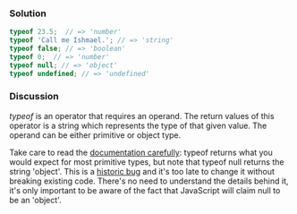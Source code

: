 ### Solution

```JavaScript
typeof 23.5;  // => 'number'
typeof 'Call me Ishmael.'; // => 'string'
typeof false; // => 'boolean'
typeof 0;  // => 'number'
typeof null; // => 'object'
typeof undefined; // => 'undefined'
```

### Discussion

*typeof*  is an operator that requires an operand. The return values of this operator is a string which represents the type of that given value. The operand can be either primitive or object type.

Take care to read the [documentation carefully](https://developer.mozilla.org/en-US/docs/Web/JavaScript/Reference/Operators/typeof): typeof returns what you would expect for most primitive types, but note that typeof null returns the string 'object'. This is a [historic bug](http://2ality.com/2013/10/typeof-null.html) and it's too late to change it without breaking existing code. There's no need to understand the details behind it, it's only important to be aware of the fact that JavaScript will claim null to be an 'object'.
